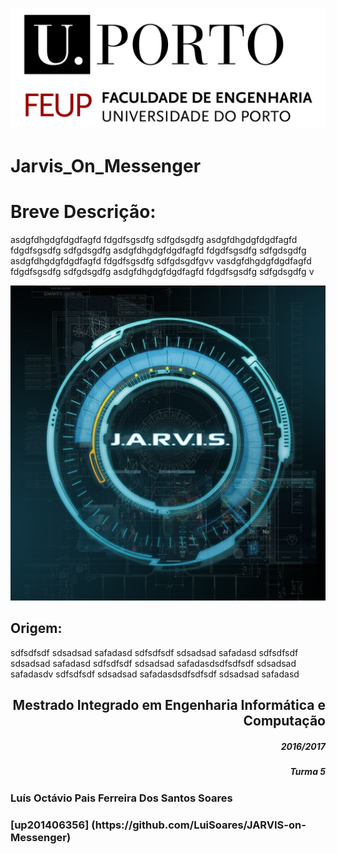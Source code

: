 <p align="right">
  <img src="https://github.com/LuiSoares/JARVIS-on-Messenger/blob/master/Esof-Docs/imagens/Logo%20novo%20FEUPbranco.jpg" alt="FEUP logo">
</p>
<h1 align = "centre"> Jarvis_On_Messenger </h1>

<h1 align = "left"> Breve Descrição: </h1>
asdgfdhgdgfdgdfagfd
fdgdfsgsdfg
sdfgdsgdfg
asdgfdhgdgfdgdfagfd
fdgdfsgsdfg
sdfgdsgdfg
asdgfdhgdgfdgdfagfd
fdgdfsgsdfg
sdfgdsgdfg
asdgfdhgdgfdgdfagfd
fdgdfsgsdfg
sdfgdsgdfgvv
vasdgfdhgdgfdgdfagfd
fdgdfsgsdfg
sdfgdsgdfg
asdgfdhgdgfdgdfagfd
fdgdfsgsdfg
sdfgdsgdfg
v
<p align = "right">
<img src="https://github.com/LuiSoares/JARVIS-on-Messenger/blob/master/Esof-Docs/imagens/J.A.R.V.I.S..jpg">
</p>
<h2> Origem: </h2>
sdfsdfsdf
sdsadsad
safadasd
sdfsdfsdf
sdsadsad
safadasd
sdfsdfsdf
sdsadsad
safadasd
sdfsdfsdf
sdsadsad
safadasdsdfsdfsdf
sdsadsad
safadasdv
sdfsdfsdf
sdsadsad
safadasdsdfsdfsdf
sdsadsad
safadasd
<h2 align = "right"> Mestrado Integrado em Engenharia Informática e Computação </h2>
<h5 align="right"> 2016/2017</h5>
<h5 align="right">Turma 5</h5>
<h3> Luís Octávio Pais Ferreira Dos Santos Soares<h3> [up201406356] (https://github.com/LuiSoares/JARVIS-on-Messenger)
